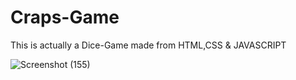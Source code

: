 # Craps-Game
This is actually a Dice-Game made from HTML,CSS &amp; JAVASCRIPT


![Screenshot (155)](https://user-images.githubusercontent.com/77768153/118503148-f8d1eb80-b747-11eb-8f5a-504f2bf3b3c6.png)
